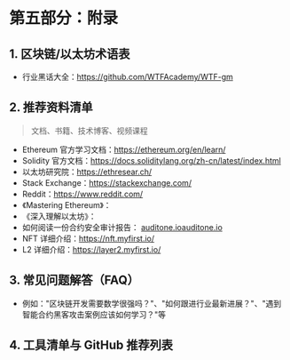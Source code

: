 # 第五部分：附录

## 1. 区块链/以太坊术语表
- 行业黑话大全：https://github.com/WTFAcademy/WTF-gm
## 2. 推荐资料清单
> 文档、书籍、技术博客、视频课程
- Ethereum 官方学习文档：https://ethereum.org/en/learn/
- Solidity 官方文档：https://docs.soliditylang.org/zh-cn/latest/index.html
- 以太坊研究院：https://ethresear.ch/
- Stack Exchange：https://stackexchange.com/
- Reddit：https://www.reddit.com/
- 《Mastering Ethereum》：
- 《深入理解以太坊》：
- 如何阅读一份合约安全审计报告： [auditone.io](https://www.auditone.io/blog-posts/how-to-read-a-smart-contract-audit-report#:~:text=Introduction)[auditone.io](https://www.auditone.io/blog-posts/how-to-read-a-smart-contract-audit-report#:~:text=Scope) 
- NFT 详细介绍：https://nft.myfirst.io/
- L2 详细介绍：https://layer2.myfirst.io/

## 3. 常见问题解答（FAQ）
- 例如："区块链开发需要数学很强吗？"、"如何跟进行业最新进展？"、"遇到智能合约黑客攻击案例应该如何学习？"等

## 4. 工具清单与 GitHub 推荐列表 